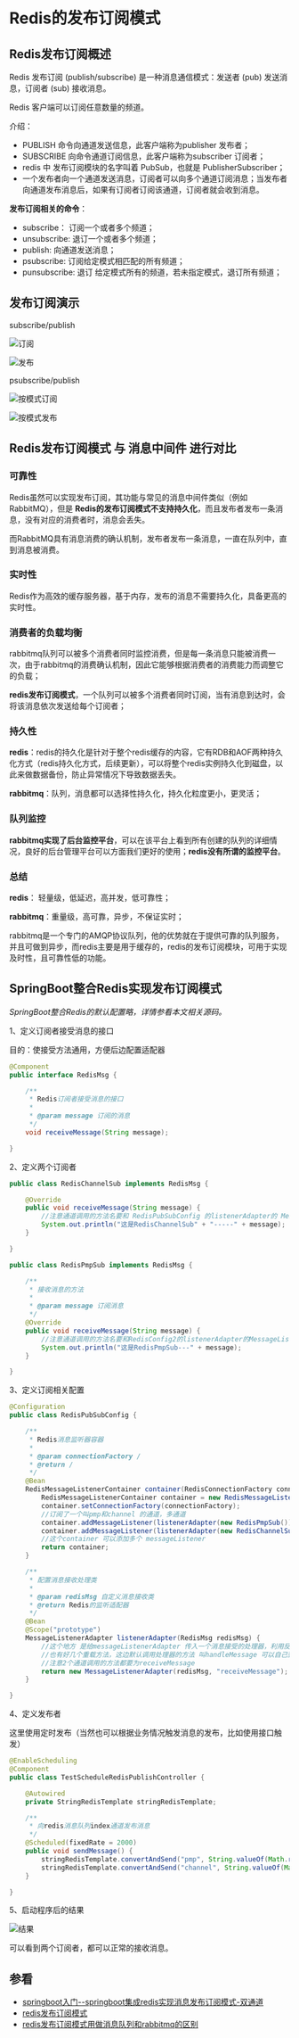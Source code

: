 # Redis的发布订阅模式

## Redis发布订阅概述

Redis 发布订阅 (publish/subscribe) 是一种消息通信模式：发送者 (pub) 发送消息，订阅者 (sub) 接收消息。

Redis 客户端可以订阅任意数量的频道。

介绍：

- PUBLISH 命令向通道发送信息，此客户端称为publisher 发布者；
- SUBSCRIBE 向命令通道订阅信息，此客户端称为subscriber 订阅者；
- redis 中 发布订阅模块的名字叫着 PubSub，也就是 PublisherSubscriber；
- 一个发布者向一个通道发送消息，订阅者可以向多个通道订阅消息；当发布者向通道发布消息后，如果有订阅者订阅该通道，订阅者就会收到消息。

**发布订阅相关的命令**：

- subscribe： 订阅一个或者多个频道；
- unsubscribe: 退订一个或者多个频道；
- publish: 向通道发送消息；
- psubscribe: 订阅给定模式相匹配的所有频道；
- punsubscribe: 退订 给定模式所有的频道，若未指定模式，退订所有频道；

## 发布订阅演示

subscribe/publish

![订阅](https://cos.duktig.cn/typora/202111102124676.png)

![发布](https://cos.duktig.cn/typora/202111102124186.png)

psubscribe/publish

![按模式订阅](https://cos.duktig.cn/typora/202111102124604.png)

![按模式发布](https://cos.duktig.cn/typora/202111102124218.png)

## Redis发布订阅模式 与 消息中间件 进行对比

### 可靠性

Redis虽然可以实现发布订阅，其功能与常见的消息中间件类似（例如RabbitMQ），但是 **Redis的发布订阅模式不支持持久化**，而且发布者发布一条消息，没有对应的消费者时，消息会丢失。

而RabbitMQ具有消息消费的确认机制，发布者发布一条消息，一直在队列中，直到消息被消费。

### 实时性

Redis作为高效的缓存服务器，基于内存，发布的消息不需要持久化，具备更高的实时性。

### 消费者的负载均衡

rabbitmq队列可以被多个消费者同时监控消费，但是每一条消息只能被消费一次，由于rabbitmq的消费确认机制，因此它能够根据消费者的消费能力而调整它的负载；

**redis发布订阅模式**，一个队列可以被多个消费者同时订阅，当有消息到达时，会将该消息依次发送给每个订阅者；

### 持久性

**redis**：redis的持久化是针对于整个redis缓存的内容，它有RDB和AOF两种持久化方式（redis持久化方式，后续更新），可以将整个redis实例持久化到磁盘，以此来做数据备份，防止异常情况下导致数据丢失。

**rabbitmq**：队列，消息都可以选择性持久化，持久化粒度更小，更灵活；

### 队列监控

**rabbitmq实现了后台监控平台**，可以在该平台上看到所有创建的队列的详细情况，良好的后台管理平台可以方面我们更好的使用；**redis没有所谓的监控平台**。

### 总结

**redis**： 轻量级，低延迟，高并发，低可靠性；

**rabbitmq**：重量级，高可靠，异步，不保证实时；

rabbitmq是一个专门的AMQP协议队列，他的优势就在于提供可靠的队列服务，并且可做到异步，而redis主要是用于缓存的，redis的发布订阅模块，可用于实现及时性，且可靠性低的功能。

## SpringBoot整合Redis实现发布订阅模式

*SpringBoot整合Redis的默认配置略，详情参看本文相关源码。*

1、定义订阅者接受消息的接口

目的：使接受方法通用，方便后边配置适配器

```java
@Component
public interface RedisMsg {

    /**
     * Redis订阅者接受消息的接口
     *
     * @param message 订阅的消息
     */
    void receiveMessage(String message);

}
```

2、定义两个订阅者

```java
public class RedisChannelSub implements RedisMsg {

    @Override
    public void receiveMessage(String message) {
        //注意通道调用的方法名要和 RedisPubSubConfig 的listenerAdapter的 MessageListenerAdapter 参数2相同
        System.out.println("这是RedisChannelSub" + "-----" + message);
    }

}
```



```java
public class RedisPmpSub implements RedisMsg {

    /**
     * 接收消息的方法
     *
     * @param message 订阅消息
     */
    @Override
    public void receiveMessage(String message) {
        //注意通道调用的方法名要和RedisConfig2的listenerAdapter的MessageListenerAdapter参数2相同
        System.out.println("这是RedisPmpSub---" + message);
    }

}
```

3、定义订阅相关配置

```java
@Configuration
public class RedisPubSubConfig {

    /**
     * Redis消息监听器容器
     *
     * @param connectionFactory /
     * @return /
     */
    @Bean
    RedisMessageListenerContainer container(RedisConnectionFactory connectionFactory) {
        RedisMessageListenerContainer container = new RedisMessageListenerContainer();
        container.setConnectionFactory(connectionFactory);
        //订阅了一个叫pmp和channel 的通道，多通道
        container.addMessageListener(listenerAdapter(new RedisPmpSub()), new PatternTopic("pmp"));
        container.addMessageListener(listenerAdapter(new RedisChannelSub()), new PatternTopic("channel"));
        //这个container 可以添加多个 messageListener
        return container;
    }

    /**
     * 配置消息接收处理类
     *
     * @param redisMsg 自定义消息接收类
     * @return Redis的监听适配器
     */
    @Bean
    @Scope("prototype")
    MessageListenerAdapter listenerAdapter(RedisMsg redisMsg) {
        //这个地方 是给messageListenerAdapter 传入一个消息接受的处理器，利用反射的方法调用“receiveMessage”
        //也有好几个重载方法，这边默认调用处理器的方法 叫handleMessage 可以自己到源码里面看
        //注意2个通道调用的方法都要为receiveMessage
        return new MessageListenerAdapter(redisMsg, "receiveMessage");
    }

}
```

4、定义发布者

这里使用定时发布（当然也可以根据业务情况触发消息的发布，比如使用接口触发）

```java
@EnableScheduling
@Component
public class TestScheduleRedisPublishController {

    @Autowired
    private StringRedisTemplate stringRedisTemplate;

    /**
     * 向redis消息队列index通道发布消息
     */
    @Scheduled(fixedRate = 2000)
    public void sendMessage() {
        stringRedisTemplate.convertAndSend("pmp", String.valueOf(Math.random()));
        stringRedisTemplate.convertAndSend("channel", String.valueOf(Math.random()));
    }

}
```

5、启动程序后的结果

![结果](C:\Users\rsw\AppData\Roaming\Typora\typora-user-images\image-20211110215311726.png)

可以看到两个订阅者，都可以正常的接收消息。



## 参看

- [springboot入门--springboot集成redis实现消息发布订阅模式-双通道](https://blog.csdn.net/llll234/article/details/80966952)
- [redis发布订阅模式](https://zhuanlan.zhihu.com/p/184948451)
- [redis发布订阅模式用做消息队列和rabbitmq的区别](https://blog.csdn.net/weixin_34061042/article/details/93027056)


